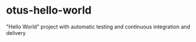 # otus-hello-world
"Hello World" project with automatic testing and continuous integration and delivery
